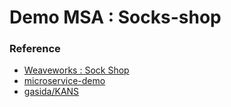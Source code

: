 # Demo MSA : Socks-shop

### Reference
* [Weaveworks : Sock Shop](https://microservices-demo.github.io/docs/quickstart.html)
* [microservice-demo](https://github.com/microservices-demo/microservices-demo/tree/master/deploy/kubernetes)
* [gasida/KANS](https://github.com/gasida/KANS/blob/main/msa/sock-shop-demo.yaml)